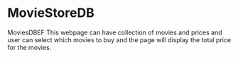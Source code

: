 # MovieStoreDB
MoviesDBEF
This webpage can have collection of movies and prices and user can select which movies to buy and the page will display the
total price for the movies.
